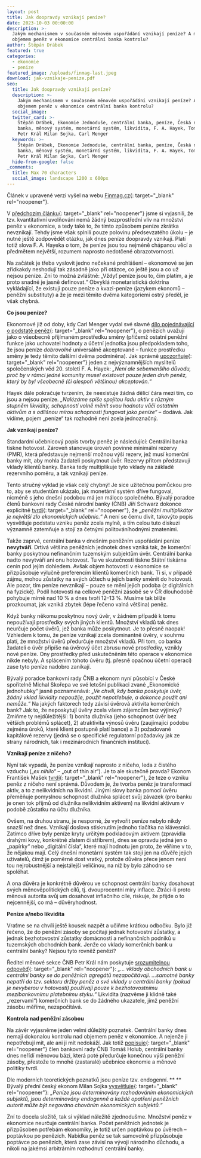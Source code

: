 ```yaml
---
layout: post
title: Jak doopravdy vznikají peníze?
date: 2023-10-03 00:00:00
description: >-
  Jakým mechanismem v současném měnovém uspořádání vznikají peníze? A má nad
  objemem peněz v ekonomice centrální banka kontrolu?
author: Štěpán Drábek
featured: true
categories:
  - ekonomie
  - penize
featured_image: /uploads/finmag-last.jpeg
download: jak-vznikaje-penize.pdf
seo:
  title: Jak doopravdy vznikají peníze?
  description: >-
    Jakým mechanismem v současném měnovém uspořádání vznikají peníze? A má nad
    objemem peněz v ekonomice centrální banka kontrolu?
  social_image:
  twitter_card: >-
    Štěpán Drábek, Ekonomie Jednoduše, centrální banka, peníze, Česká národní
    banka, měnový systém, monetární systém, likvidita, F. A. Hayek, Tomáš Holub,
    Petr Král Milan Sojka, Carl Menger
  keywords: >-
    Štěpán Drábek, Ekonomie Jednoduše, centrální banka, peníze, Česká národní
    banka, měnový systém, monetární systém, likvidita, F. A. Hayek, Tomáš Holub,
    Petr Král Milan Sojka, Carl Menger
  hide-from-google: false
_comments:
  title: Max 70 characters
  social_image: landscape 1200 x 600px
---
```

Článek v upravené verzi vyšel na webu&nbsp;[Finmag.cz](https://finmag.penize.cz/penize/445685-hotovost-je-jen-zlomek-jak-dnes-vznika-valna-vetsina-penez){: target="_blank" rel="noopener"}.



V&nbsp;[předchozím článku](https://ekonomie-jednoduse.com/posts/2023/kvantitativn%C3%AD-uvol%C5%88ov%C3%A1n%C3%AD-aneb-tisknou-centr%C3%A1ln%C3%AD-banky-pen%C3%ADze){: target="_blank" rel="noopener"} jsme si vyjasnili, že tzv. kvantitativní uvolňování nemá žádný bezprostřední vliv na množství peněz v ekonomice, a tedy také to, že tímto způsobem peníze zkrátka nevznikají. Tehdy jsme však splnili pouze polovinu předsevzatého úkolu – je nutné ještě zodpovědět otázku, jak dnes peníze doopravdy vznikají. Platí totiž slova F. A. Hayeka o tom, že peníze jsou tou nejméně chápanou věcí a předmětem největší, rozumem naprosto nedotčené obrazotvornosti.



Na začátek je třeba vyslovit jedno nečekané prohlášení – ekonomové se jen zřídkakdy neshodují tak zásadně jako při otázce, co ještě jsou a co už nejsou peníze. Zní to možná zvláštně: „Vždyť peníze jsou to, čím platím, a je proto snadné je jasně definovat.“ Obvyklá monetaristická doktrína vykládající, že existují pouze peníze a kvazi-peníze (jazykem ekonomů – peněžní substituty) a že je mezi těmito dvěma kategoriemi ostrý předěl, je však chybná.



**Co jsou peníze?**

Ekonomové již od doby, kdy Carl Menger vydal své slavné [dílo pojednávající o podstatě peněz](https://cdn.mises.org/On%20the%20Origins%20of%20Money_5.pdf){: target="_blank" rel="noopener"}, o penězích uvažují jako o všeobecně přijímaném prostředku směny (přičemž ostatní peněžní funkce jako uchovatel hodnoty a účetní jednotka jsou předpokladem toho, že jsou peníze *dobrovolně* universálně akceptované – funkce prostředku směny je tedy těmito dalšími dvěma podmíněna). Jak správně [upozorňuje](https://libinst.cz/wp-content/uploads/2017/03/Hayek_Soukrome_penize.pdf){: target="_blank" rel="noopener"} jeden z nejvýznamnějších myslitelů společenských věd 20. století F. A. Hayek: *„Není ale sebemenšího důvodu, proč by v rámci jedné komunity musel existovat pouze jeden druh peněz, který by byl všeobecně (či alespoň většinou) akceptován.“*



Hayek dále pokračuje tvrzením, že neexistuje žádná dělící čára mezi tím, co jsou a nejsou peníze. *„Nalézáme spíše spojitou řadu aktiv s různým stupněm likvidity, schopností volně měnit svou hodnotu vůči ostatním aktivům a s odlišnou mírou schopnosti fungovat jako peníze“* – dodává. Jak vidíme, pojem „peníze“ tak rozhodně není zcela jednoznačný.



**Jak vznikají peníze?**

Standardní učebnicový popis tvorby peněz je následující: Centrální banka tiskne hotovost. Zároveň stanovuje úroveň povinné minimální rezervy (PMR), která představuje nejmenší možnou výši rezerv, jež musí komerční banky mít, aby mohla žadateli poskytnout úvěr. Rezervy přitom představují vklady klientů banky. Banka tedy multiplikuje tyto vklady na základě rezervního poměru, a tak vznikají peníze.



Tento stručný výklad je však celý chybný! Je sice užitečnou pomůckou pro to, aby se studentům ukázalo, jak monetární systém dříve fungoval, nicméně s jeho dnešní podobou má jen máloco společného. Bývalý poradce členů bankovní rady České národní banky (ČNB) Jiří Schwarz dokonce explicitně [tvrdí](https://twitter.com/schwarz_jiri/status/1658035682227499008?s=20){: target="_blank" rel="noopener"}, že *„peněžní multiplikátor je největší zlo ekonomických učebnic.“* A není se čemu divit, takovýto popis vysvětluje podstatu vzniku peněz zcela mylně, a tím celou tuto diskuzi významně zatemňuje a stojí za četnými politováníhodnými zmateními.



Takže zaprvé, centrální banka v dnešním peněžním uspořádání peníze **nevytváří**. Drtivá většina peněžních jednotek dnes vzniká tak, že komerční banky poskytnou nefinančním tuzemským subjektům úvěr. Centrální banka nadto nevytváří ani onu hotovost. Tu ve skutečnosti tiskne Státní tiskárna cenin pod jejím dohledem. Avšak objem hotovosti v ekonomice se přizpůsobuje výlučně preferencím klientů komerčních bank. Ti si, v případě zájmu, mohou zůstatky na svých účtech u jejich banky směnit do hotovosti. Ale pozor, tím peníze nevznikají – pouze se mění jejich podoba (z digitálních na fyzické). Podíl hotovosti na celkové peněžní zásobě se v ČR dlouhodobě pohybuje mírně nad 10 % a dnes tvoří 12–13 %. Musíme tak blíže prozkoumat, jak vzniká zbytek (lépe řečeno valná většina) peněz.



Když banky někomu poskytnou nový úvěr, v žádném případě k tomu nepoužívají prostředky svých jiných klientů. Množství vkladů tak dnes neurčuje počet úvěrů, jež banka může poskytnout. Je to přesně naopak! Vzhledem k tomu, že peníze vznikají zcela dominantně úvěry, v souhrnu platí, že množství úvěrů předurčuje množství vkladů. Při tom, co banka žadateli o úvěr připíše na úvěrový účet zbrusu nové prostředky, vznikly nové peníze. Ony prostředky před uskutečněním této operace v ekonomice nikde nebyly. A splácením tohoto úvěru (tj. přesně opačnou účetní operací) zase tyto peníze nadobro zanikají.



Bývalý poradce bankovní rady ČNB a ekonom nyní působící v České spořitelně Michal Skořepa ve své letošní publikaci zvané „Ekonomické jednohubky“ jasně poznamenává: *„Ve chvíli, kdy banka poskytuje úvěr, žádný vklad likvidity nepoužije, použít nepotřebuje, a dokonce použít ani nemůže.“* Na jakých faktorech tedy závisí úvěrová aktivita komerčních bank? Jak to, že neposkytují úvěry zcela všem zájemcům bez výjimky? Zmiňme ty nejdůležitější: 1) bonita dlužníka (jeho schopnost úvěr bez větších problémů splácet), 2) atraktivita výnosů úvěru (zaujímající podobu zejména úroků, které klient postupně platí bance) a 3) požadované kapitálové rezervy (jedná se o specifické regulatorní požadavky jak ze strany národních, tak i mezinárodních finančních institucí).



**Vznikají peníze z ničeho?**

Nyní tak vypadá, že peníze vznikají naprosto z ničeho, leda z čistého vzduchu („*ex nihilo“* – „out of thin air“). Je to ale skutečně pravda? Ekonom František Mašek [tvrdí](https://twitter.com/Masek_F/status/1579829852882231297?t=Msc_S0oLPfqYfTe8ZzGm2g&amp;s=19){: target="_blank" rel="noopener"}, že teze o vzniku peněz z ničeho není správná. Důvodem je, že tvorba peněz je transformací aktiv, a to z nelikvidních na likvidní. Jinými slovy banka pomocí úvěru přeměňuje pomyslnou schopnost dlužníka splácet svůj závazek (pro banku je onen tok příjmů od dlužníka nelikvidním aktivem) na likvidní aktivum v podobě zůstatku na účtu dlužníka.



Ovšem, na druhou stranu, je nesporné, že vytvořit peníze nebylo nikdy snazší než dnes. Vznikají doslova stisknutím jednoho tlačítka na klávesnici. Zatímco dříve byly peníze kryty určitým podkladovým aktivem (zpravidla drahými kovy, konkrétně zlatem či stříbrem), dnes se opravdu jedná jen o „papírky“ nebo „digitální čísla“, které mají hodnotu jen proto, že věříme v to, že nějakou mají. Celý dnešní monetární systém tak stojí jen na důvěře jejich uživatelů, čímž je poměrně dost vratký, protože důvěra přece jenom není tou nejrobustnější a nejstálejší veličinou, na níž by bylo záhodno se spoléhat.



A ona důvěra je konkrétně důvěrou ve schopnost centrální banky dosahovat svých měnověpolitických cílů, tj. dvouprocentní míry inflace. Ztrácí-li proto měnová autorita svůj um dosahovat inflačního cíle, riskuje, že přijde o to nejcennější, co má – důvěryhodnost.



**Peníze a/nebo likvidita**

Vraťme se na chvíli ještě kousek nazpět a učiňme krátkou odbočku. Bylo již řečeno, že do peněžní zásoby se počítají jednak hotovostní zůstatky, a jednak bezhotovostní zůstatky domácností a nefinančních podniků u tuzemských obchodních bank. Jenže co vklady komerčních bank u centrální banky? Nejsou tyto rovněž penězi?



Ředitel měnové sekce ČNB Petr Král nám poskytuje [srozumitelnou odpověď](https://www.cnb.cz/cs/o_cnb/cnblog/Narust-bilance-CNB-neznamena-tisteni-novych-penez/){: target="_blank" rel="noopener"}: *„... vklady obchodních bank u centrální banky se do peněžních agregátů nezapočítávají. ...samotné banky nepatří do tzv. sektoru držby peněz a své vklady u centrální banky (pokud je nevyberou v hotovosti) používají pouze k bezhotovostnímu mezibankovnímu platebnímu styku.“* Likvidita (nazvěme ji klidně také „rezervami“) komerčních bank se do žádného ukazatele, jímž peněžní zásobu měříme, nezapočítává.



**Kontrola nad peněžní zásobou**

Na závěr vyjasněme jeden velmi důležitý poznatek. Centrální banky dnes nemají dokonalou kontrolu nad objemem peněz v ekonomice. A nejenže ji nepotřebují mít, ale ani ji mít nedokáží. Jak totiž [popisuje](https://www.cnb.cz/cs/o_cnb/cnblog/Tak-trochu-netradicni-blog-o-tisteni-penez-aneb-Reportaz-psana-na-rotacce/){: target="_blank" rel="noopener"} člen bankovní rady ČNB Tomáš Holub, centrální banky dnes neřídí měnovou bázi, která poté předurčuje konečnou výši peněžní zásoby, přestože to mnohé (zastaralé) učebnice ekonomie a měnové politiky tvrdí.



Dle moderních teoretických poznatků jsou peníze tzv. endogenní. ** ** Bývalý přední český ekonom Milan Sojka [vysvětluje](https://www.google.com/url?sa=t&amp;rct=j&amp;q=&amp;esrc=s&amp;source=web&amp;cd=&amp;ved=2ahUKEwj65NSOvviAAxWz7rsIHffMD8kQFnoECA0QAQ&amp;url=https%3A%2F%2Fies.fsv.cuni.cz%2Fdefault%2Ffile%2Fdownload%2Fid%2F683&amp;usg=AOvVaw3C8EpqJu2m3iFnFCRrvRhK&amp;opi=89978449){: target="_blank" rel="noopener"}: *„Peníze jsou determinovány rozhodováním ekonomických subjektů, jsou determinovány endogenně a každé opatření peněžních autorit může být negováno chováním ekonomických subjektů.“*



Zní to docela složitě, tak si výklad náležitě zjednodušme. Množství peněz v ekonomice neurčuje centrální banka. Počet peněžních jednotek je přizpůsoben potřebám ekonomiky, je totiž určen poptávkou po úvěrech – poptávkou po penězích. Nabídka peněz se tak samovolně přizpůsobuje poptávce po penězích, která zase závisí na vývoji národního důchodu, a nikoli na jakémsi arbitrárním rozhodnutí centrální banky.